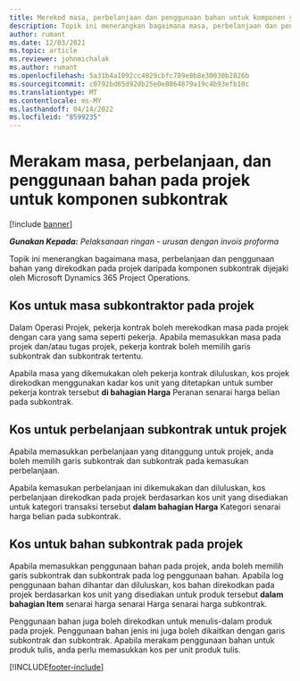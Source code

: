 ```yaml
---
title: Merekod masa, perbelanjaan dan penggunaan bahan untuk komponen yang disubkontrak
description: Topik ini menerangkan bagaimana masa, perbelanjaan dan penggunaan bahan yang direkodkan pada projek daripada komponen subkontrak dijejaki oleh Microsoft Dynamics 365 Project Operations.
author: rumant
ms.date: 12/03/2021
ms.topic: article
ms.reviewer: johnmichalak
ms.author: rumant
ms.openlocfilehash: 5a31b4a1092cc4829cbfc789e8b8e30030b2826b
ms.sourcegitcommit: c0792bd65d92db25e0e8864879a19c4b93efb10c
ms.translationtype: MT
ms.contentlocale: ms-MY
ms.lasthandoff: 04/14/2022
ms.locfileid: "8599235"
---
```

# <a name="recording-time-expenses-and-material-usage-on-projects-for-subcontracted-components"></a>Merakam masa, perbelanjaan, dan penggunaan bahan pada projek untuk komponen subkontrak

[!include [banner](../../includes/dataverse-preview.md)]

_**Gunakan Kepada:** Pelaksanaan ringan - urusan dengan invois proforma_

Topik ini menerangkan bagaimana masa, perbelanjaan dan penggunaan bahan yang direkodkan pada projek daripada komponen subkontrak dijejaki oleh Microsoft Dynamics 365 Project Operations.

## <a name="costing-for-subcontractor-time-on-projects"></a>Kos untuk masa subkontraktor pada projek
Dalam Operasi Projek, pekerja kontrak boleh merekodkan masa pada projek dengan cara yang sama seperti pekerja. Apabila memasukkan masa pada projek dan/atau tugas projek, pekerja kontrak boleh memilih garis subkontrak dan subkontrak tertentu.

Apabila masa yang dikemukakan oleh pekerja kontrak diluluskan, kos projek direkodkan menggunakan kadar kos unit yang ditetapkan untuk sumber pekerja kontrak tersebut **di bahagian Harga** Peranan senarai harga belian pada subkontrak.

## <a name="costing-for-subcontracted-expenses-on-projects"></a>Kos untuk perbelanjaan subkontrak untuk projek
Apabila memasukkan perbelanjaan yang ditanggung untuk projek, anda boleh memilih garis subkontrak dan subkontrak pada kemasukan perbelanjaan. 

Apabila kemasukan perbelanjaan ini dikemukakan dan diluluskan, kos perbelanjaan direkodkan pada projek berdasarkan kos unit yang disediakan untuk kategori transaksi tersebut **dalam bahagian Harga** Kategori senarai harga belian pada subkontrak.

## <a name="costing-for-subcontracted-materials-on-projects"></a>Kos untuk bahan subkontrak pada projek
Apabila memasukkan penggunaan bahan pada projek, anda boleh memilih garis subkontrak dan subkontrak pada log penggunaan bahan. Apabila log penggunaan bahan dihantar dan diluluskan, kos bahan direkodkan pada projek berdasarkan kos unit yang disediakan untuk produk tersebut **dalam bahagian Item** senarai harga senarai Harga senarai harga subkontrak.

Penggunaan bahan juga boleh direkodkan untuk menulis-dalam produk pada projek. Penggunaan bahan jenis ini juga boleh dikaitkan dengan garis subkontrak dan subkontrak. Apabila merakam penggunaan bahan untuk produk tulis, anda perlu memasukkan kos per unit produk tulis. 


[!INCLUDE[footer-include](../../includes/footer-banner.md)]

